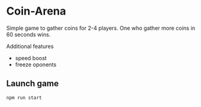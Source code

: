 # Coin-Arena

Simple game to gather coins for 2-4 players.
One who gather more coins in 60 seconds wins.

Additional features
- speed boost
- freeze oponents

## Launch game

```bash
npm run start
```